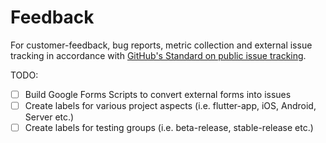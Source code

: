 # Feedback
For customer-feedback, bug reports, metric collection and external issue tracking in accordance with [GitHub's Standard on public issue tracking](https://docs.github.com/en/github/creating-cloning-and-archiving-repositories/creating-an-issues-only-repository).

TODO:

- [ ] Build Google Forms Scripts to convert external forms into issues
- [ ] Create labels for various project aspects (i.e. flutter-app, iOS, Android, Server etc.)
- [ ] Create labels for testing groups (i.e. beta-release, stable-release etc.)
